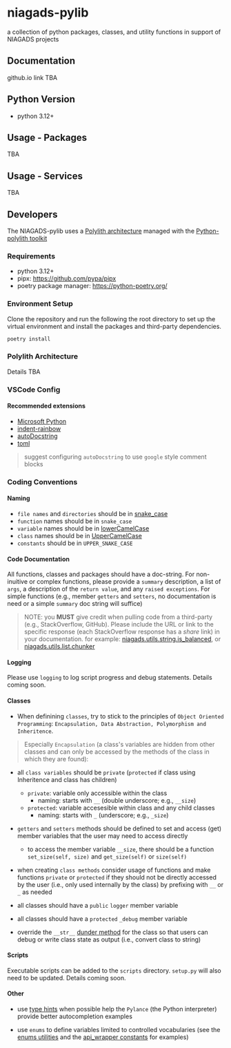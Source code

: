 # niagads-pylib

a collection of python packages, classes, and utility functions in support of NIAGADS projects

## Documentation

github.io link TBA

## Python Version

* python 3.12+

## Usage - Packages

TBA

## Usage - Services

TBA

## Developers

The NIAGADS-pylib uses a [Polylith architecture](https://polylith.gitbook.io/polylith) managed with the [Python-polylith toolkit](https://davidvujic.github.io/python-polylith-docs/)

### Requirements

* python 3.12+
* pipx: <https://github.com/pypa/pipx>
* poetry package manager: <https://python-poetry.org/>

### Environment Setup

Clone the repository and run the following the root directory to set up the virtual environment and install the packages and third-party dependencies.

```bash
poetry install
```

### Polylith Architecture

Details TBA

### VSCode Config

#### Recommended extensions

* [Microsoft Python](https://marketplace.visualstudio.com/items?itemName=ms-python.python)
* [indent-rainbow](https://marketplace.visualstudio.com/items?itemName=oderwat.indent-rainbow)
* [autoDocstring](https://marketplace.visualstudio.com/items?itemName=njpwerner.autodocstring)
* [toml](https://marketplace.visualstudio.com/items?itemName=tamasfe.even-better-toml)

> suggest configuring `autoDocstring` to use `google` style comment blocks

### Coding Conventions

#### Naming

* `file names` and `directories` should be in [snake_case](https://www.theserverside.com/definition/Snake-case)
* `function` names should be in `snake_case`
* `variable` names should be in [lowerCamelCase](https://www.techtarget.com/whatis/definition/CamelCase#:~:text=CamelCase%20is%20a%20way%20to,humps%20on%20a%20camel%27s%20back.)
* `class` names should be in [UpperCamelCase](https://www.techtarget.com/whatis/definition/CamelCase#:~:text=CamelCase%20is%20a%20way%20to,humps%20on%20a%20camel%27s%20back.)
* `constants` should be in `UPPER_SNAKE_CASE`

#### Code Documentation

All functions, classes and packages should have a doc-string.  For non-inuitive or complex functions, please provide a `summary` description, a list of `args`, a description of the `return value`, and any `raised exceptions`.  For simple functions (e.g., member `getters` and `setters`, no documentation is need or a simple `summary` doc string will suffice)

> NOTE: you **MUST** give credit when pulling code from a third-party (e.g., StackOverflow, GitHub).  Please include the URL or link to the specific response (each StackOverflow response has a _share_ link) in your documentation.
> for example: [niagads.utils.string.is_balanced](https://niagads.github.io/niagads-pylib/_modules/niagads/utils/string.html#is_balanced), 
> or [niagads.utils.list.chunker](https://niagads.github.io/niagads-pylib/_modules/niagads/utils/list.html#chunker)

#### Logging

Please use `logging` to log script progress and debug statements. Details coming soon.

#### Classes

* When definining `classes`, try to stick to the principles of `Object Oriented Programming`: `Encapsulation, Data Abstraction, Polymorphism and Inheritence`.  

> Especially `Encapsulation` (a class's variables are hidden from other classes and can only be accessed by the methods of the class in which they are found):

* all `class variables` should be `private` (`protected` if class using Inheritence and class has children) 
  * `private`: variable only accessible within the class
    * naming: starts with `__` (double underscore; e.g., `__size`)
  * `protected`: variable accesesible within class and any child classes
    * naming: starts with `_` (underscore; e.g., `_size`)

* `getters` and `setters` methods should be defined to set and access (get) member variables that the user may need to access directly
  * to access the member variable `__size`, there should be a function `set_size(self, size)` and `get_size(self)` or `size(self)`
  
* when creating `class methods` consider usage of functions and make functions `private` or `protected` if they should not be directly accessed by the user (i.e., only used internally by the class) by prefixing with `__` or `_` as needed

* all classes should have a `public` `logger` member variable
  
* all classes should have a `protected` `_debug` member variable

* override the `__str__` [dunder method](https://mathspp.com/blog/pydonts/dunder-methods) for the class so that users can debug or write class state as output (i.e., convert class to string)

#### Scripts

Executable scripts can be added to the `scripts` directory. `setup.py` will also need to be updated.  Details coming soon.

#### Other

* use [type hints](https://docs.python.org/3/library/typing.html) when possible help the `Pylance` (the Python interpreter) provide better autocompletion examples

* use `enums` to define variables limited to controlled vocabularies (see the [enums utilities](niagads/utils/enums.py) and the [api_wrapper constants](niagads/api_wrapper/constants.py) for examples)
